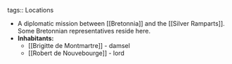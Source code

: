 tags:: Locations

- A diplomatic mission between [[Bretonnia]] and the [[Silver Ramparts]].  Some Bretonnian representatives reside here.
- **Inhabitants:**
	- [[Brigitte de Montmartre]] - damsel
	- [[Robert de Nouvebourge]] - lord
